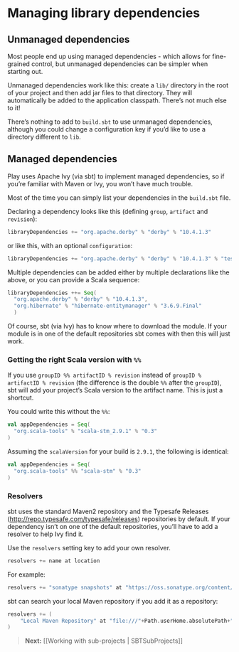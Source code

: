 # Managing library dependencies

## Unmanaged dependencies

Most people end up using managed dependencies - which allows for fine-grained control, but unmanaged dependencies can be simpler when starting out.

Unmanaged dependencies work like this: create a `lib/` directory in the root of your project and then add jar files to that directory. They will automatically be added to the application classpath. There’s not much else to it!

There’s nothing to add to `build.sbt` to use unmanaged dependencies, although you could change a configuration key if you’d like to use a directory different to `lib`.

## Managed dependencies

Play uses Apache Ivy (via sbt) to implement managed dependencies, so if you’re familiar with Maven or Ivy, you won’t have much trouble.

Most of the time you can simply list your dependencies in the `build.sbt` file. 

Declaring a dependency looks like this (defining `group`, `artifact` and `revision`):

```scala
libraryDependencies += "org.apache.derby" % "derby" % "10.4.1.3"
```

or like this, with an optional `configuration`:

```scala
libraryDependencies += "org.apache.derby" % "derby" % "10.4.1.3" % "test"
```

Multiple dependencies can be added either by multiple declarations like the above, or you can provide a Scala sequence:

```scala
libraryDependencies ++= Seq(
  "org.apache.derby" % "derby" % "10.4.1.3",
  "org.hibernate" % "hibernate-entitymanager" % "3.6.9.Final"
  )
```

Of course, sbt (via Ivy) has to know where to download the module. If your module is in one of the default repositories sbt comes with then this will just work.

### Getting the right Scala version with `%%`

If you use `groupID %% artifactID % revision` instead of `groupID % artifactID % revision` (the difference is the double `%%` after the `groupID`), sbt will add your project’s Scala version to the artifact name. This is just a shortcut. 

You could write this without the `%%`:

```scala
val appDependencies = Seq(
  "org.scala-tools" % "scala-stm_2.9.1" % "0.3"
)
```

Assuming the `scalaVersion` for your build is `2.9.1`, the following is identical:

```scala
val appDependencies = Seq(
  "org.scala-tools" %% "scala-stm" % "0.3"
)
```

### Resolvers

sbt uses the standard Maven2 repository and the Typesafe Releases (<http://repo.typesafe.com/typesafe/releases>) repositories by default. If your dependency isn’t on one of the default repositories, you’ll have to add a resolver to help Ivy find it.

Use the `resolvers` setting key to add your own resolver.

```scala
resolvers += name at location
```

For example:

```scala
resolvers += "sonatype snapshots" at "https://oss.sonatype.org/content/repositories/snapshots/"
```

sbt can search your local Maven repository if you add it as a repository:

```scala
resolvers += (
    "Local Maven Repository" at "file:///"+Path.userHome.absolutePath+"/.m2/repository"
)
```


> **Next:** [[Working with sub-projects | SBTSubProjects]]

